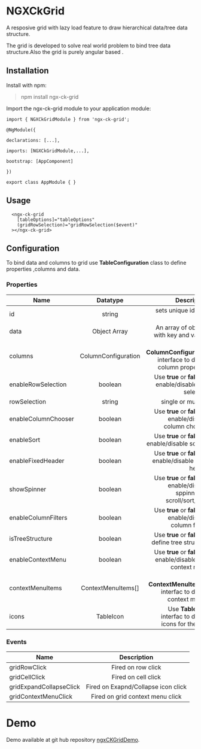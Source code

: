# NGXCkGrid

A resposive grid with lazy load feature to draw hierarchical data/tree data structure.

The grid is developed to solve real world problem to bind tree data structure.Also the grid is purely angular based .

## Installation

Install with npm:

> npm install ngx-ck-grid

Import the ngx-ck-grid module to your application module:

```
import { NGXCkGridModule } from 'ngx-ck-grid';

@NgModule({

declarations: [...],

imports: [NGXCkGridModule,...],

bootstrap: [AppComponent]

})

export class AppModule { }

```

## Usage

```
  <ngx-ck-grid
    [tableOptions]="tableOptions"
    (gridRowSelection)="gridRowSelection($event)"
  ></ngx-ck-grid>

```

## Configuration

To bind data and columns to grid use **TableConfiguration** class to define properties ,columns and data.

### Properties

| Name                |      Datatype       |                                                                Description |
| ------------------- | :-----------------: | -------------------------------------------------------------------------: |
| id                  |       string        |                                                  sets unique id for a grid |
| data                |    Object Array     |                                    An array of objects with key and values |
| columns             | ColumnConfiguration |          Use **ColumnConfiguration** interface to define column properties |
| enableRowSelection  |       boolean       |                  Use **true** or **false** to enable/disable row selection |
| rowSelection        |       string        |                                                         single or multiple |
| enableColumnChooser |       boolean       |                 Use **true** or **false** to enable/disable column chooser |
| enableSort          |       boolean       |                        Use **true** or **false** to enable/disable sorting |
| enableFixedHeader   |       boolean       |                   Use **true** or **false** to enable/disable fixed header |
| showSpinner         |       boolean       | Use **true** or **false** to enable/disable sppinner on scroll/sort/filter |
| enableColumnFilters |       boolean       |                 Use **true** or **false** to enable/disable column filters |
| isTreeStructure     |       boolean       |                         Use **true** or **false** to define tree structure |
| enableContextMenu   |       boolean       |              Use **true** or **false** to enable/disable grid context menu |
| contextMenuItems    | ContextMenuItems[]  |                Use **ContextMenuItems[]** interfac to define context menus |
| icons               |      TableIcon      |                    Use **TableIcon** interfac to define icons for the grid |

### Events

| Name                    |             Description             |
| ----------------------- | :---------------------------------: |
| gridRowClick            |         Fired on row click          |
| gridCellClick           |         Fired on cell click         |
| gridExpandCollapseClick | Fired on Exapnd/Collapse icon click |
| gridContextMenuClick    |  Fired on grid context menu click   |

# Demo

Demo available at git hub repository [ngxCKGridDemo](https://github.com/gopalakrishnan-chakkaravarthy/ngxCkGridDemo.git).
